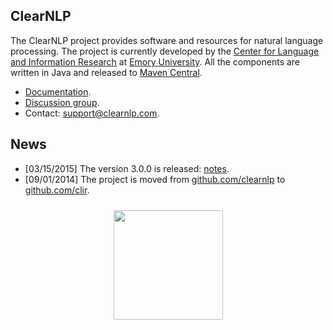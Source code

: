 ## ClearNLP

The ClearNLP project provides software and resources for natural language processing.  The project is currently developed by the [Center for Language and Information Research](http://nlp.mathcs.emory.edu) at [Emory University](http://emory.edu).  All the components are written in Java and released to [Maven Central](http://search.maven.org/#search%7Cga%7C1%7Cclearnlp).

* [Documentation](https://github.com/clir/clearnlp-guidelines).
* [Discussion group](https://groups.google.com/forum/?fromgroups#!forum/clearnlp).
* Contact: [support@clearnlp.com](support@clearnlp.com).

## News

* [03/15/2015] The version 3.0.0 is released: [notes](https://github.com/clir/clearnlp-guidelines/blob/master/release/release_notes.md).
* [09/01/2014] The project is moved from [github.com/clearnlp](http://github.com/clearnlp/) to [github.com/clir](https://github.com/clir/clearnlp).

<div align="center">
<img src="http://mathcs.emory.edu/~choi/img/clearnlp-logo.png" width="175" height="175" style="padding-top:10px;"/>
</div>